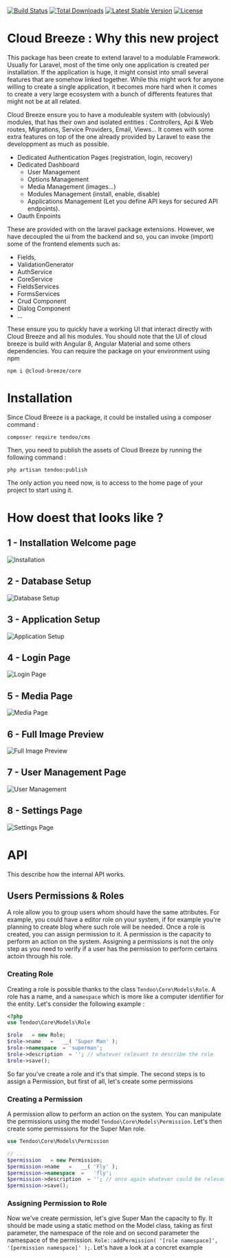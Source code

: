 [![Build Status](https://travis-ci.org/Tendoo/cms.svg?branch=master)](https://travis-ci.org/Tendoo/cms)
<a href="https://packagist.org/packages/tendoo/cms"><img src="https://poser.pugx.org/tendoo/cms/d/total.svg" alt="Total Downloads"></a>
<a href="https://packagist.org/packages/tendoo/cms"><img src="https://poser.pugx.org/tendoo/cms/v/stable.svg" alt="Latest Stable Version"></a>
<a href="https://packagist.org/packages/tendoo/cms"><img src="https://poser.pugx.org/tendoo/cms/license.svg" alt="License"></a>

# Cloud Breeze : Why this new project
This package has been create to extend laravel to a modulable Framework. Usually for Laravel, most of the time only one application is created per installation. If the application is huge, it might consist into small several features that are somehow linked together. While this might work for anyone willing to create a single application, it becomes more hard when it comes to create a very large ecosystem with a bunch of differents features that might not be at all related. 

Cloud Breeze ensure you to have a moduleable system with (obviously) modules, that has their own and isolated entities : Controllers, Api & Web routes, Migrations, Service Providers, Email, Views... It comes with some extra features on top of the one already provided by Laravel to ease the developpment as much as possible.

- Dedicated Authentication Pages (registration, login, recovery)
- Dedicated Dashboard 
  - User Management
  - Options Management
  - Media Management (images...)
  - Modules Management (install, enable, disable)
  - Applications Management (Let you define API keys for secured API endpoints).
 - Oauth Enpoints 
 
 These are provided with on the laravel package extensions. However, we have decoupled the ui from the backend and so, you can invoke (import) some of the frontend elements such as: 
 
 - Fields, 
 - ValidationGenerator
 - AuthService
 - CoreService
 - FieldsServices
 - FormsServices
 - Crud Component
 - Dialog Component
 - ...
 
 These ensure you to quickly have a working UI that interact directly with Cloud Breeze and all his modules. You should note that the UI of cloud breeze is build with Angular 8, Angular Material and some others dependencies. You can require the package on your environment using npm
 
 `npm i @cloud-breeze/core`

# Installation
Since Cloud Breeze is a package, it could be installed using a composer command : 

`composer require tendoo/cms`

Then, you need to publish the assets of Cloud Breeze by running the following command : 

`php artisan tendoo:publish`

The only action you need now, is to access to the home page of your project to start using it.

# How doest that looks like ?
## 1 - Installation Welcome page
![Installation](https://user-images.githubusercontent.com/5265663/52858180-b749d480-3129-11e9-950a-c9216eacf0dc.png)

## 2 - Database Setup
![Database Setup](https://user-images.githubusercontent.com/5265663/52856253-34724b00-3124-11e9-8cb0-c27db5267d82.png)

## 3 - Application Setup
![Application Setup](https://user-images.githubusercontent.com/5265663/52856336-6c798e00-3124-11e9-8f82-b3fddc522018.png)

## 4 - Login Page
![Login Page](https://user-images.githubusercontent.com/5265663/52856378-887d2f80-3124-11e9-9fa6-6334901576f3.png)

## 5 - Media Page
![Media Page](https://user-images.githubusercontent.com/5265663/52856731-79e34800-3125-11e9-9dd0-c7152d15ab63.png)

## 6 - Full Image Preview
![Full Image Preview](https://user-images.githubusercontent.com/5265663/52856798-aac37d00-3125-11e9-98fa-d2aa4dd0657f.png)

## 7 - User Management Page
![User Management](https://user-images.githubusercontent.com/5265663/52856818-bb73f300-3125-11e9-8e75-733734e94e1e.png)

## 8 - Settings Page
![Settings Page](https://user-images.githubusercontent.com/5265663/52856871-dba3b200-3125-11e9-9010-624ba4e83545.png)

# API
This describe how the internal API works. 

## Users Permissions & Roles
A role allow you to group users whom should have the same attributes. For example, you could have a editor role on your system, if for example you're planning to create blog where such role will be needed. Once a role is created, you can assign permission to it. A permission is the capacity to perform an action on the system. Assigning a permissions is not the only step as you need to verify if a user has the permission to perform certains actoin through his role.

### Creating Role
Creating a role is possible thanks to the class `Tendoo\Core\Models\Role`. A role has a name, and a `namespace` which is more like a computer identifier for the entity. Let's consider the following example : 

```php
<?php
use Tendoo\Core\Models\Role

$role   = new Role;
$role->name   =   __( 'Super Man' );
$role->namespace  = 'superman';
$role->description  = ''; // whatever relevant to describe the role
$role->save();

```

So far you've create a role and it's that simple. The second steps is to assign a Permission, but first of all, let's create some permissions
### Creating a Permission
A permission allow to perform an action on the system. You can manipulate the permissions using the model `Tendoo\Core\Models\Permission`. Let's then create some permissions for the Super Man role.

```php
use Tendoo\Core\Models\Permission

// ...
$permission   = new Permission;
$permission->name   =   __( 'Fly' );
$permission->namespace  =   'fly';
$permission->description  = ''; // once again whatever could be relevant.
$permission->save();
```

### Assigning Permission to Role
Now we've create permission, let's give Super Man the capacity to fly. It should be made using a static method
on the Model class, taking as  first parameter, the namespace of the role and on second parameter the namespace of the permission. `Role::addPermission( '[role namespace]', '[permission namespace]' );`. Let's have a look at a concret example

```
